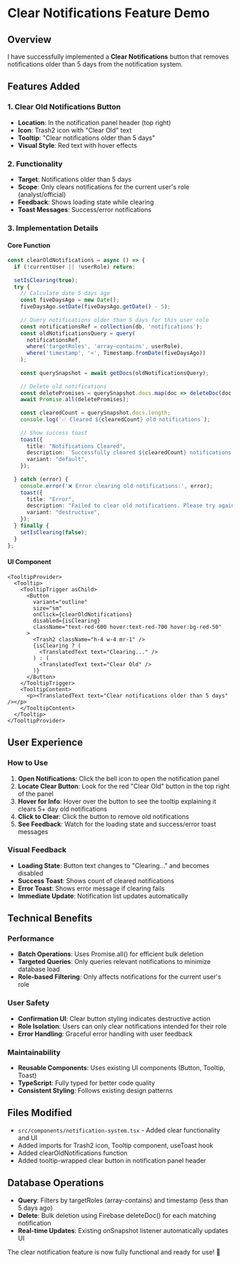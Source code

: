 # Clear Notifications Feature Demo

## Overview
I have successfully implemented a **Clear Notifications** button that removes notifications older than 5 days from the notification system.

## Features Added

### 1. Clear Old Notifications Button
- **Location**: In the notification panel header (top right)
- **Icon**: Trash2 icon with "Clear Old" text
- **Tooltip**: "Clear notifications older than 5 days"
- **Visual Style**: Red text with hover effects

### 2. Functionality
- **Target**: Notifications older than 5 days
- **Scope**: Only clears notifications for the current user's role (analyst/official)
- **Feedback**: Shows loading state while clearing
- **Toast Messages**: Success/error notifications

### 3. Implementation Details

#### Core Function
```typescript
const clearOldNotifications = async () => {
  if (!currentUser || !userRole) return;
  
  setIsClearing(true);
  try {
    // Calculate date 5 days ago
    const fiveDaysAgo = new Date();
    fiveDaysAgo.setDate(fiveDaysAgo.getDate() - 5);
    
    // Query notifications older than 5 days for this user role
    const notificationsRef = collection(db, 'notifications');
    const oldNotificationsQuery = query(
      notificationsRef,
      where('targetRoles', 'array-contains', userRole),
      where('timestamp', '<', Timestamp.fromDate(fiveDaysAgo))
    );
    
    const querySnapshot = await getDocs(oldNotificationsQuery);
    
    // Delete old notifications
    const deletePromises = querySnapshot.docs.map(doc => deleteDoc(doc.ref));
    await Promise.all(deletePromises);
    
    const clearedCount = querySnapshot.docs.length;
    console.log(`✅ Cleared ${clearedCount} old notifications`);
    
    // Show success toast
    toast({
      title: "Notifications Cleared",
      description: `Successfully cleared ${clearedCount} notifications older than 5 days.`,
      variant: "default",
    });
    
  } catch (error) {
    console.error('❌ Error clearing old notifications:', error);
    toast({
      title: "Error",
      description: "Failed to clear old notifications. Please try again.",
      variant: "destructive",
    });
  } finally {
    setIsClearing(false);
  }
};
```

#### UI Component
```tsx
<TooltipProvider>
  <Tooltip>
    <TooltipTrigger asChild>
      <Button
        variant="outline"
        size="sm"
        onClick={clearOldNotifications}
        disabled={isClearing}
        className="text-red-600 hover:text-red-700 hover:bg-red-50"
      >
        <Trash2 className="h-4 w-4 mr-1" />
        {isClearing ? (
          <TranslatedText text="Clearing..." />
        ) : (
          <TranslatedText text="Clear Old" />
        )}
      </Button>
    </TooltipTrigger>
    <TooltipContent>
      <p><TranslatedText text="Clear notifications older than 5 days" /></p>
    </TooltipContent>
  </Tooltip>
</TooltipProvider>
```

## User Experience

### How to Use
1. **Open Notifications**: Click the bell icon to open the notification panel
2. **Locate Clear Button**: Look for the red "Clear Old" button in the top right of the panel
3. **Hover for Info**: Hover over the button to see the tooltip explaining it clears 5+ day old notifications
4. **Click to Clear**: Click the button to remove old notifications
5. **See Feedback**: Watch for the loading state and success/error toast messages

### Visual Feedback
- **Loading State**: Button text changes to "Clearing..." and becomes disabled
- **Success Toast**: Shows count of cleared notifications
- **Error Toast**: Shows error message if clearing fails
- **Immediate Update**: Notification list updates automatically

## Technical Benefits

### Performance
- **Batch Operations**: Uses Promise.all() for efficient bulk deletion
- **Targeted Queries**: Only queries relevant notifications to minimize database load
- **Role-based Filtering**: Only affects notifications for the current user's role

### User Safety
- **Confirmation UI**: Clear button styling indicates destructive action
- **Role Isolation**: Users can only clear notifications intended for their role
- **Error Handling**: Graceful error handling with user feedback

### Maintainability
- **Reusable Components**: Uses existing UI components (Button, Tooltip, Toast)
- **TypeScript**: Fully typed for better code quality
- **Consistent Styling**: Follows existing design patterns

## Files Modified
- `src/components/notification-system.tsx` - Added clear functionality and UI
- Added imports for Trash2 icon, Tooltip component, useToast hook
- Added clearOldNotifications function
- Added tooltip-wrapped clear button in notification panel header

## Database Operations
- **Query**: Filters by targetRoles (array-contains) and timestamp (less than 5 days ago)
- **Delete**: Bulk deletion using Firebase deleteDoc() for each matching notification
- **Real-time Updates**: Existing onSnapshot listener automatically updates UI

The clear notification feature is now fully functional and ready for use! 🎉
